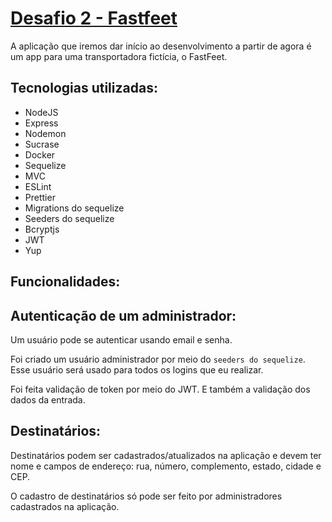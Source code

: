 # [Desafio 2 - Fastfeet](https://github.com/Rocketseat/bootcamp-gostack-desafio-02)
A aplicação que iremos dar início ao desenvolvimento a partir de agora é um app para uma transportadora fictícia, o FastFeet.

## Tecnologias utilizadas:

- NodeJS
- Express
- Nodemon
- Sucrase
- Docker
- Sequelize
- MVC
- ESLint
- Prettier
- Migrations do sequelize
- Seeders do sequelize
- Bcryptjs
- JWT
- Yup

## Funcionalidades:

## Autenticação de um administrador:

Um usuário pode se autenticar usando email e senha.

Foi criado um usuário administrador por meio do `seeders do sequelize`. Esse usuário será usado para todos os logins que eu realizar.

Foi feita validação de token por meio do JWT. E também a validação dos dados da entrada.

## Destinatários:

Destinatários podem ser cadastrados/atualizados na aplicação e devem ter nome e campos de endereço: rua, número, complemento, estado, cidade e CEP.

O cadastro de destinatários só pode ser feito por administradores cadastrados na aplicação.
